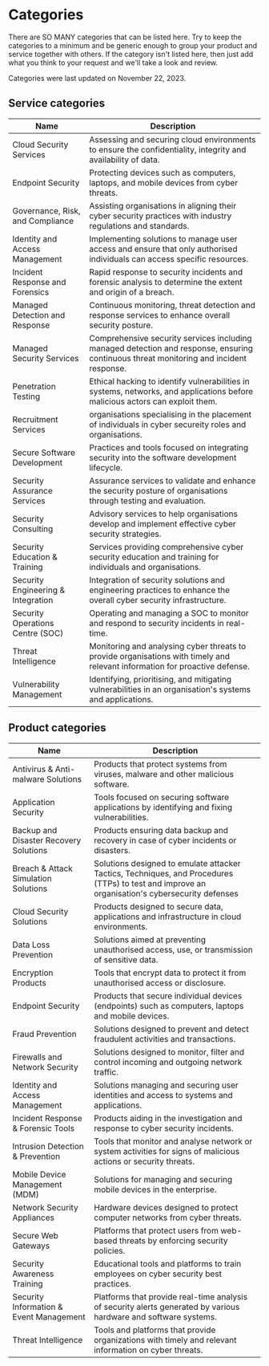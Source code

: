 # Categories

There are SO MANY categories that can be listed here. Try to keep the categories to a minimum and be generic enough to group your product and service together with others. If the category isn't listed here, then just add what you think to your request and we'll take a look and review.

Categories were last updated on November 22, 2023.

## Service categories

| Name                                      | Description                                                                                                     |
|-------------------------------------------|-----------------------------------------------------------------------------------------------------------------|
| Cloud Security Services                     | Assessing and securing cloud environments to ensure the confidentiality, integrity and availability of data.      |
| Endpoint Security                          | Protecting devices such as computers, laptops, and mobile devices from cyber threats.                              |
| Governance, Risk, and Compliance           | Assisting organisations in aligning their cyber security practices with industry regulations and standards.      |
| Identity and Access Management           | Implementing solutions to manage user access and ensure that only authorised individuals can access specific resources. |
| Incident Response and Forensics            | Rapid response to security incidents and forensic analysis to determine the extent and origin of a breach.        |
| Managed Detection and Response              | Continuous monitoring, threat detection and response services to enhance overall security posture.               |
| Managed Security Services                   | Comprehensive security services including managed detection and response, ensuring continuous threat monitoring and incident response. |
| Penetration Testing                        | Ethical hacking to identify vulnerabilities in systems, networks, and applications before malicious actors can exploit them. |
| Recruitment Services                        | organisations specialising in the placement of individuals in cyber secureity roles and organisations.        |
| Secure Software Development                | Practices and tools focused on integrating security into the software development lifecycle.                       |
| Security Assurance Services                | Assurance services to validate and enhance the security posture of organisations through testing and evaluation.    |
| Security Consulting                        | Advisory services to help organisations develop and implement effective cyber security strategies.                |
| Security Education & Training            | Services providing comprehensive cyber security education and training for individuals and organisations.           |
| Security Engineering & Integration         | Integration of security solutions and engineering practices to enhance the overall cyber security infrastructure.  |
| Security Operations Centre (SOC)              | Operating and managing a SOC to monitor and respond to security incidents in real-time.                             |
| Threat Intelligence                        | Monitoring and analysing cyber threats to provide organisations with timely and relevant information for proactive defense. |
| Vulnerability Management                   | Identifying, prioritising, and mitigating vulnerabilities in an organisation's systems and applications.          |

## Product categories

| Name                                      | Description                                                                                                     |
|-------------------------------------------|-----------------------------------------------------------------------------------------------------------------|
| Antivirus & Anti-malware Solutions       | Products that protect systems from viruses, malware and other malicious software.                                |
| Application Security                       | Tools focused on securing software applications by identifying and fixing vulnerabilities.                        |
| Backup and Disaster Recovery Solutions      | Products ensuring data backup and recovery in case of cyber incidents or disasters.                                |
| Breach & Attack Simulation Solutions     | Solutions designed to emulate attacker Tactics, Techniques, and Procedures (TTPs) to test and improve an organisation's cybersecurity defenses |
| Cloud Security Solutions                    | Products designed to secure data, applications and infrastructure in cloud environments.                          |
| Data Loss Prevention                      | Solutions aimed at preventing unauthorised access, use, or transmission of sensitive data.                         |
| Encryption Products                        | Tools that encrypt data to protect it from unauthorised access or disclosure.                                     |
| Endpoint Security                          | Products that secure individual devices (endpoints) such as computers, laptops and mobile devices.                |
| Fraud Prevention                           | Solutions designed to prevent and detect fraudulent activities and transactions.                                   |
| Firewalls and Network Security             | Solutions designed to monitor, filter and control incoming and outgoing network traffic.                           |
| Identity and Access Management             | Solutions managing and securing user identities and access to systems and applications.                             |
| Incident Response & Forensic Tools        | Products aiding in the investigation and response to cyber security incidents.                                      |
| Intrusion Detection & Prevention         | Tools that monitor and analyse network or system activities for signs of malicious actions or security threats.   |
| Mobile Device Management (MDM)             | Solutions for managing and securing mobile devices in the enterprise.                                              |
| Network Security Appliances                | Hardware devices designed to protect computer networks from cyber threats.                                          |
| Secure Web Gateways                         | Platforms that protect users from web-based threats by enforcing security policies.                                 |
| Security Awareness Training                 | Educational tools and platforms to train employees on cyber security best practices.                                |
| Security Information & Event Management     | Platforms that provide real-time analysis of security alerts generated by various hardware and software systems. |
| Threat Intelligence                       | Tools and platforms that provide organizations with timely and relevant information on cyber threats.               |
